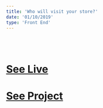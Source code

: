 ```yaml
---
title: 'Who will visit your store?'
date: '01/10/2019'
type: 'Front End'
---
```


<br />
<br />

# [See Live](https://gravityhuff.senthanal.at/)

# [See Project](https://bitbucket.org/senthanal/gravity-huff/src/master/)